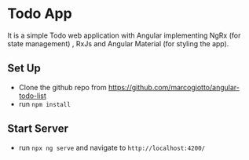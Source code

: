 # Todo App
 It is a simple Todo web application with Angular implementing NgRx (for state management) , RxJs and Angular Material (for styling the app).
## Set Up

- Clone the github repo from https://github.com/marcogiotto/angular-todo-list
- run `npm install`

## Start Server 

- run `npx ng serve` and navigate to `http://localhost:4200/`


